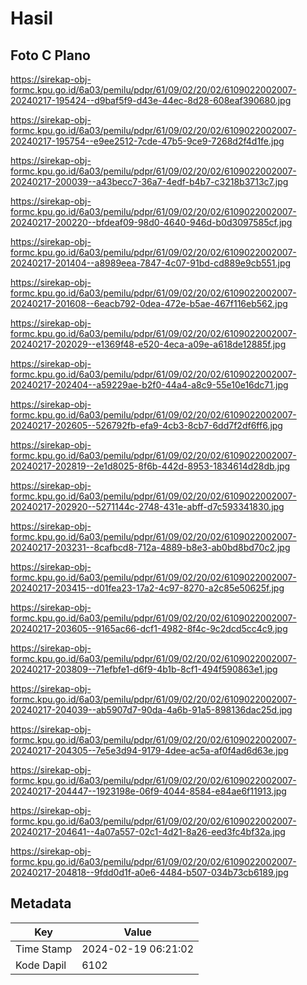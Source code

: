 # Hasil

## Foto C Plano

https://sirekap-obj-formc.kpu.go.id/6a03/pemilu/pdpr/61/09/02/20/02/6109022002007-20240217-195424--d9baf5f9-d43e-44ec-8d28-608eaf390680.jpg

https://sirekap-obj-formc.kpu.go.id/6a03/pemilu/pdpr/61/09/02/20/02/6109022002007-20240217-195754--e9ee2512-7cde-47b5-9ce9-7268d2f4d1fe.jpg

https://sirekap-obj-formc.kpu.go.id/6a03/pemilu/pdpr/61/09/02/20/02/6109022002007-20240217-200039--a43becc7-36a7-4edf-b4b7-c3218b3713c7.jpg

https://sirekap-obj-formc.kpu.go.id/6a03/pemilu/pdpr/61/09/02/20/02/6109022002007-20240217-200220--bfdeaf09-98d0-4640-946d-b0d3097585cf.jpg

https://sirekap-obj-formc.kpu.go.id/6a03/pemilu/pdpr/61/09/02/20/02/6109022002007-20240217-201404--a8989eea-7847-4c07-91bd-cd889e9cb551.jpg

https://sirekap-obj-formc.kpu.go.id/6a03/pemilu/pdpr/61/09/02/20/02/6109022002007-20240217-201608--6eacb792-0dea-472e-b5ae-467f116eb562.jpg

https://sirekap-obj-formc.kpu.go.id/6a03/pemilu/pdpr/61/09/02/20/02/6109022002007-20240217-202029--e1369f48-e520-4eca-a09e-a618de12885f.jpg

https://sirekap-obj-formc.kpu.go.id/6a03/pemilu/pdpr/61/09/02/20/02/6109022002007-20240217-202404--a59229ae-b2f0-44a4-a8c9-55e10e16dc71.jpg

https://sirekap-obj-formc.kpu.go.id/6a03/pemilu/pdpr/61/09/02/20/02/6109022002007-20240217-202605--526792fb-efa9-4cb3-8cb7-6dd7f2df6ff6.jpg

https://sirekap-obj-formc.kpu.go.id/6a03/pemilu/pdpr/61/09/02/20/02/6109022002007-20240217-202819--2e1d8025-8f6b-442d-8953-1834614d28db.jpg

https://sirekap-obj-formc.kpu.go.id/6a03/pemilu/pdpr/61/09/02/20/02/6109022002007-20240217-202920--5271144c-2748-431e-abff-d7c593341830.jpg

https://sirekap-obj-formc.kpu.go.id/6a03/pemilu/pdpr/61/09/02/20/02/6109022002007-20240217-203231--8cafbcd8-712a-4889-b8e3-ab0bd8bd70c2.jpg

https://sirekap-obj-formc.kpu.go.id/6a03/pemilu/pdpr/61/09/02/20/02/6109022002007-20240217-203415--d01fea23-17a2-4c97-8270-a2c85e50625f.jpg

https://sirekap-obj-formc.kpu.go.id/6a03/pemilu/pdpr/61/09/02/20/02/6109022002007-20240217-203605--9165ac66-dcf1-4982-8f4c-9c2dcd5cc4c9.jpg

https://sirekap-obj-formc.kpu.go.id/6a03/pemilu/pdpr/61/09/02/20/02/6109022002007-20240217-203809--71efbfe1-d6f9-4b1b-8cf1-494f590863e1.jpg

https://sirekap-obj-formc.kpu.go.id/6a03/pemilu/pdpr/61/09/02/20/02/6109022002007-20240217-204039--ab5907d7-90da-4a6b-91a5-898136dac25d.jpg

https://sirekap-obj-formc.kpu.go.id/6a03/pemilu/pdpr/61/09/02/20/02/6109022002007-20240217-204305--7e5e3d94-9179-4dee-ac5a-af0f4ad6d63e.jpg

https://sirekap-obj-formc.kpu.go.id/6a03/pemilu/pdpr/61/09/02/20/02/6109022002007-20240217-204447--1923198e-06f9-4044-8584-e84ae6f11913.jpg

https://sirekap-obj-formc.kpu.go.id/6a03/pemilu/pdpr/61/09/02/20/02/6109022002007-20240217-204641--4a07a557-02c1-4d21-8a26-eed3fc4bf32a.jpg

https://sirekap-obj-formc.kpu.go.id/6a03/pemilu/pdpr/61/09/02/20/02/6109022002007-20240217-204818--9fdd0d1f-a0e6-4484-b507-034b73cb6189.jpg


## Metadata

| Key        | Value               |
| ---------- | ------------------- |
| Time Stamp | 2024-02-19 06:21:02 |
| Kode Dapil | 6102                |



